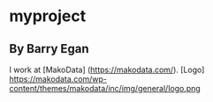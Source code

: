 # myproject

## By Barry Egan

I work at [MakoData] (https://makodata.com/).
[Logo] https://makodata.com/wp-content/themes/makodata/inc/img/general/logo.png